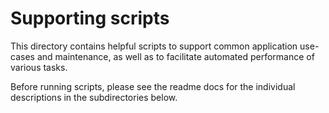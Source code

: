 # Supporting scripts

This directory contains helpful scripts to support common application use-cases and maintenance, as well as to facilitate automated performance of various tasks.

Before running scripts, please see the readme docs for the individual descriptions in the subdirectories below.
